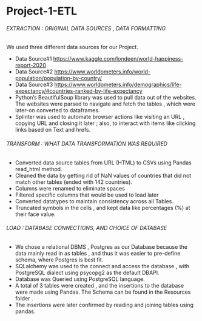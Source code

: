 # Project-1-ETL

###### EXTRACTION : ORIGINAL DATA SOURCES , DATA FORMATTING 

We used three different data sources for our Project.
-	Data Source#1 https://www.kaggle.com/londeen/world-happiness-report-2020
-	Data Source#2 https://www.worldometers.info/world-population/population-by-country/
-	Data Source#3 https://www.worldometers.info/demographics/life-expectancy/#countries-ranked-by-life-expectancy
-	Python’s BeautifulSoup library was used to pull data out of the websites. The websites were parsed to navigate and fetch the tables ,    which were later-on converted to dataframes. 
-	Splinter was used to automate browser actions like visiting an URL , copying URL and closing it later ;  also, to interact  with items like clicking links based on Text and hrefs. 

###### TRANSFORM : WHAT DATA TRANSFORMATION  WAS REQUIRED
- Converted data source tables from URL (HTML) to CSVs using  Pandas read_html method.
- Cleaned the data by getting rid of NaN values of countries that did not match other tables (ended with 142 countries).
-	Columns were renamed to eliminate spaces 
-	Filtered  specific columns that would be used to load later
-	Converted datatypes to maintain consistency across all Tables.
-	Truncated symbols in the cells , and kept data  like percentages (%) at their face value.

###### LOAD : DATABASE CONNECTIONS, AND CHOICE OF DATABASE

- We chose a relational DBMS , Postgres as our Database because the data mainly read in as tables , and thus it was easier to pre-define   schema, where Postgres is best fit.
- SQLalchemy was used to the connect and access the database , with PostgreSQL dialect using psycopg2 as the default DBAPI.
- Database was Queried using PostgreSQL  language.
- A total of 3 tables were created , and the insertions to the database were made using Pandas. The Schema can be found in the Resources folder .
- The insertions were later confirmed by reading and joining tables using pandas. 
